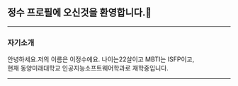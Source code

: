 ### <h2>정수 프로필에 오신것을 환영합니다.👋</h2>
<hr>

### 자기소개
안녕하세요.저의 이름은 이정수에요. 나이는22살이고 MBTI는 ISFP이고,<br>
현재 동양미래대학교 인공지능소프트웨어학과로 재학중입니다.

<hr>

###
